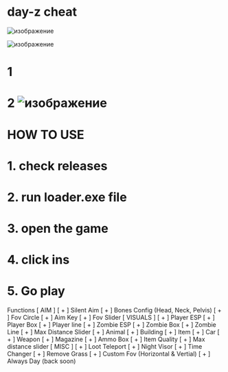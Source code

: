 # day-z cheat


![изображение](https://github.com/Soma-Yukihira/tokyo-ghoul/assets/74402541/550b75ad-f66d-43ed-a7cf-e135a7b539b5)

![изображение](https://github.com/Soma-Yukihira/tokyo-ghoul/assets/74402541/60847973-993d-462a-86e4-aa73b34f88c9)


# 1 
# 2 ![изображение](https://github.com/Soma-Yukihira/tokyo-ghoul/assets/74402541/3dd4709a-7236-4dae-a3cc-7c3b8797d554)



# HOW TO USE
# 1. check releases
# 2. run loader.exe file
# 3. open the game
# 4. click ins 
# 5. Go play

Functions
[ AIM ]
[ + ] Silent Aim
[ + ] Bones Config (Head, Neck, Pelvis)
[ + ] Fov Circle
[ + ] Aim Key
[ + ] Fov Slider
[ VISUALS ]
[ + ] Player ESP
[ + ] Player Box
[ + ] Player line
[ + ] Zombie ESP
[ + ] Zombie Box
[ + ] Zombie Line
[ + ] Max Distance Slider
[ + ] Animal
[ + ] Building
[ + ] Item
[ + ] Car
[ + ] Weapon
[ + ] Magazine
[ + ] Ammo Box
[ + ] Item Quality
[ + ] Max distance slider
[ MISC ]
[ + ] Loot Teleport
[ + ] Night Visor
[ + ] Time Changer
[ + ] Remove Grass
[ + ] Custom Fov (Horizontal & Vertial)
[ + ] Always Day (back soon)
